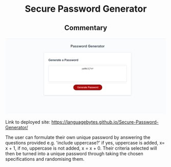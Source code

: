 # <p align="center"> Secure Password Generator </p>

## <p align="center"> Commentary </p>

<p align ="center">  <img src="Images/PwScreen.png"> </p>

Link to deployed site:  https://languagebytes.github.io/Secure-Password-Generator/


The user can formulate their own unique password by answering the questions provided e.g. 'include uppercase?' if yes, uppercase is added, x= x + 1, if no, uppercase is not added, x = x + 0. Their criteria selected will then be turned into a unique password through taking the chosen specifications and randomising them.
